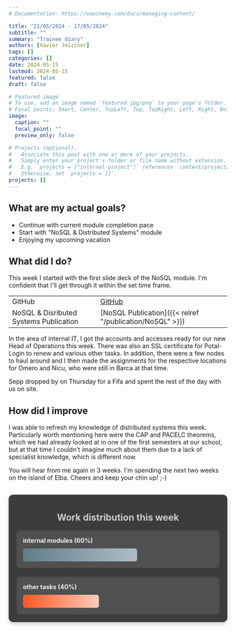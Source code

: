 ```yaml
---
# Documentation: https://wowchemy.com/docs/managing-content/

title: "21/05/2024 - 17/05/2024"
subtitle: ""
summary: "Trainee diary"
authors: [Xavier Jeiziner]
tags: []
categories: []
date: 2024-05-15
lastmod: 2024-05-15
featured: false
draft: false

# Featured image
# To use, add an image named `featured.jpg/png` to your page's folder.
# Focal points: Smart, Center, TopLeft, Top, TopRight, Left, Right, BottomLeft, Bottom, BottomRight.
image:
  caption: ""
  focal_point: ""
  preview_only: false

# Projects (optional).
#   Associate this post with one or more of your projects.
#   Simply enter your project's folder or file name without extension.
#   E.g. `projects = ["internal-project"]` references `content/project/deep-learning/index.md`.
#   Otherwise, set `projects = []`.
projects: []
---
```


## What are my actual goals?

- Continue with current module completion pace
- Start with "NoSQL & Distributed Systems" module
- Enjoying my upcoming vacation

## What did I do?

This week I started with the first slide deck of the NoSQL module. I'm confident that I'll get through it within the set time frame.

|                                        |                                                                           |
| -------------------------------------- | ------------------------------------------------------------------------- |
| GitHub                                 | [GitHub](https://github.com/JEX-98/aws/tree/main/NoSQLAndDistributedData) |
| NoSQL & Disributed Systems Publication | [NoSQL Publication]({{< relref "/publication/NoSQL" >}})                  |

In the area of internal IT, I got the accounts and accesses ready for our new Head of Operations this week. There was also an SSL certificate for Potal-Login to renew and various other tasks. In addition, there were a few nodes to haul around and I then made the assignments for the respective locations for Omero and Nicu, who were still in Barca at that time.

Sepp dropped by on Thursday for a Fifa and spent the rest of the day with us on site.

## How did I improve

I was able to refresh my knowledge of distributed systems this week. Particularly worth mentioning here were the CAP and PACELC theorems, which we had already looked at in one of the first semesters at our school, but at that time I couldn't imagine much about them due to a lack of specialist knowledge, which is different now.

You will hear from me again in 3 weeks. I'm spending the next two weeks on the island of Elba.
Cheers and keep your chin up! ;-)

<br>
<div style="padding: 18px; padding-top: 10px; color: #eee; background-color: #3c3c3c; border-radius: 10px; box-shadow: 0 4px 8px rgba(0,0,0,0.2);">
  <h2 style="text-align: center; color: #ccc;">Work distribution this week</h2>
  <div style="background-color: #505050; padding: 15px; margin-bottom: 20px; border-radius: 8px; color: #eee; box-shadow: inset 0 2px 4px rgba(0,0,0,0.1);">
    <strong>internal modules (60%)</strong>
    <div style="width: 60%; height: 30px; background: linear-gradient(to right, #607D8B 0%, #B0BEC5 100%); border-radius: 5px; margin-top: 10px;"></div>
  </div>
  <div style="background-color: #505050; padding: 15px; border-radius: 8px; color: #eee; box-shadow: inset 0 2px 4px rgba(0,0,0,0.1);">
    <strong>other tasks (40%)</strong>
    <div style="width: 40%; height: 30px; background: linear-gradient(to right, #FF5722 0%, #FFCCBC 100%); border-radius: 5px; margin-top: 10px;"></div>
  </div>
</div>

